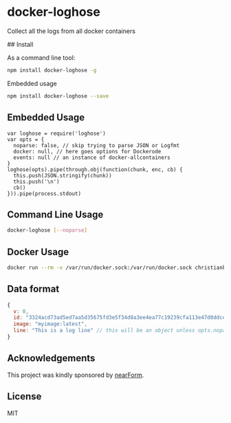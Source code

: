 # docker-loghose

Collect all the logs from all docker containers

## Install

As a command line tool:

```bash
npm install docker-loghose -g
```

Embedded usage

```bash
npm install docker-loghose --save
```

## Embedded Usage

```
var loghose = require('loghose')
var opts = {
  noparse: false, // skip trying to parse JSON or Logfmt
  docker: null, // here goes options for Dockerode
  events: null // an instance of docker-allcontainers
}
loghose(opts).pipe(through.obj(function(chunk, enc, cb) {
  this.push(JSON.stringify(chunk))
  this.push('\n')
  cb()
})).pipe(process.stdout)
```

## Command Line Usage

```bash
docker-loghose [--noparse]
```

## Docker Usage

```bash
docker run --rm -v /var/run/docker.sock:/var/run/docker.sock christianbladescb/docker-loghose
```

## Data format

```js
{
  v: 0,
  id: "3324acd73ad5ed7aa5d35675fd3e5f34d8a3ee4ea77c19239cfa113e47d0ddce",
  image: "myimage:latest",
  line: "This is a log line" // this will be an object unless opts.noparse is true
}
```

Acknowledgements
----------------

This project was kindly sponsored by [nearForm](http://nearform.com).


## License

MIT
